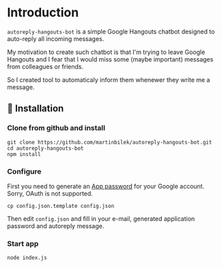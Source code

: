 # Introduction

`autoreply-hangouts-bot` is a simple Google Hangouts chatbot designed to auto-reply all incoming messages.

My motivation to create such chatbot is that I'm trying to leave Google Hangouts and I fear that I would miss some (maybe important) messages from colleagues or friends.

So I created tool to automaticaly inform them whenewer they write me a message.

## 🔨 Installation

### Clone from github and install

```
git clone https://github.com/martinbilek/autoreply-hangouts-bot.git
cd autoreply-hangouts-bot
npm install
```

### Configure

First you need to generate an [App password](https://myaccount.google.com/apppasswords) for your Google account. Sorry, OAuth is not supported.

```
cp config.json.template config.json
```

Then edit `config.json` and fill in your e-mail, generated application password and autoreply message.


### Start app

```
node index.js
```
